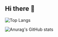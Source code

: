 
## Hi there 👋


  ![Top Langs](https://github-readme-stats.vercel.app/api/top-langs/?username=felipebetini&layout=compact&card_width=445&theme=nightowl&hide_border=true)


  ![Anurag's GitHub stats](https://github-readme-stats.vercel.app/api?username=felipebetini&hide=contribs&theme=nightowl&hide_border=true)

<!--
**Felipebetini/FelipeBetini** is a ✨ _special_ ✨ repository because its `README.md` (this file) appears on your GitHub profile.

Here are some ideas to get you started:

- 🔭 I’m currently working on ...
- 🌱 I’m currently learning ...
- 👯 I’m looking to collaborate on ...
- 🤔 I’m looking for help with ...
- 💬 Ask me about ...
- 📫 How to reach me: ...
- 😄 Pronouns: ...
- ⚡ Fun fact: ...
-->


